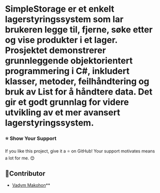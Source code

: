 # SimpleStorage er et enkelt lagerstyringssystem som lar brukeren legge til, fjerne, søke etter og vise produkter i et lager. Prosjektet demonstrerer grunnleggende objektorientert programmering i C#, inkludert klasser, metoder, feilhåndtering og bruk av List<T> for å håndtere data. Det gir et godt grunnlag for videre utvikling av et mer avansert lagerstyringssystem.

### ⭐ Show Your Support

If you like this project, give it a ⭐ on GitHub! Your support motivates means a lot for me. 😊

## 👤Contributor

- [Vadym Makohon](https://github.com/VadymMakohon)**
